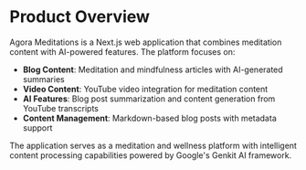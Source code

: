 # Product Overview

Agora Meditations is a Next.js web application that combines meditation content with AI-powered features. The platform focuses on:

- **Blog Content**: Meditation and mindfulness articles with AI-generated summaries
- **Video Content**: YouTube video integration for meditation content
- **AI Features**: Blog post summarization and content generation from YouTube transcripts
- **Content Management**: Markdown-based blog posts with metadata support

The application serves as a meditation and wellness platform with intelligent content processing capabilities powered by Google's Genkit AI framework.